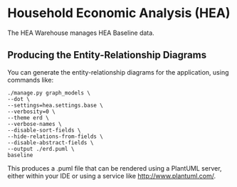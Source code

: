 # Household Economic Analysis (HEA)

The HEA Warehouse manages HEA Baseline data.

## Producing the Entity-Relationship Diagrams

You can generate the entity-relationship diagrams for the application,
using commands like:

```
./manage.py graph_models \
--dot \
--settings=hea.settings.base \
--verbosity=0 \
--theme erd \
--verbose-names \
--disable-sort-fields \
--hide-relations-from-fields \
--disable-abstract-fields \
--output ./erd.puml \
baseline
```

This produces a .puml file that can be rendered using a PlantUML
server, either within your IDE or using a service like http://www.plantuml.com/.

